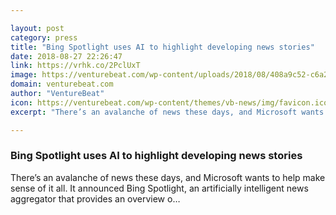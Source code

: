 ```yaml
---

layout: post
category: press
title: "Bing Spotlight uses AI to highlight developing news stories"
date: 2018-08-27 22:26:47
link: https://vrhk.co/2PclUxT
image: https://venturebeat.com/wp-content/uploads/2018/08/408a9c52-c6a2-4f9c-ae99-222d2f8532be.png?fit=1726%2C1118&strip=all
domain: venturebeat.com
author: "VentureBeat"
icon: https://venturebeat.com/wp-content/themes/vb-news/img/favicon.ico
excerpt: "There’s an avalanche of news these days, and Microsoft wants to help make sense of it all. It announced Bing Spotlight, an artificially intelligent news aggregator that provides an overview o…"

---
```


### Bing Spotlight uses AI to highlight developing news stories

There’s an avalanche of news these days, and Microsoft wants to help make sense of it all. It announced Bing Spotlight, an artificially intelligent news aggregator that provides an overview o…